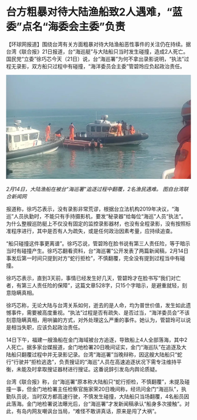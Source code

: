 # 台方粗暴对待大陆渔船致2人遇难，“蓝委”点名“海委会主委”负责

【环球网报道】围绕台湾有关方面粗暴对待大陆渔船恶性事件的关注仍在持续。据台湾《联合报》21日报道，台“海巡艇”与大陆船只当时发生碰撞，造成2人死亡。国民党“立委”徐巧芯今天（21日）说，台“海巡署”为何不拿出录影说明，“执法”过程无录影，双方船只过程中有碰撞，“海洋委员会主委”管碧玲应负起政治责任。

![25aa4d279b95d996941ae6a376e4a0e8.jpg](https://raw.githubusercontent.com/qqhsx/qqnews_image/main/2024/02/21/台方粗暴对待大陆渔船致2人遇难，“蓝委”点名“海委会主委”负责/25aa4d279b95d996941ae6a376e4a0e8.jpg)

_2月14日，大陆渔船在被台“海巡署”追逐过程中翻覆，2名渔民遇难。 图自台湾联合新闻网_

报道称，徐巧芯表示，没有录影非常荒谬，根据台立法机构2019年决议，“海巡”人员执勤时，不能只有手持摄影机，要发“秘录器”给每位“海巡”人员“执法”。为什么整艘巡防艇上不仅没有固定的监控录影器材，也没有全程录影，没有按照标准程序进行，其中是否有人为疏失，或是任何政治因素考量，应持续追查。

“船只碰撞这件事更离谱”。徐巧芯说，管碧玲在脸书说有第三人责任险，等于暗示当时有碰撞产生。徐巧芯翻看资料，台“海巡署”公开发表了两篇新闻稿，2月14日事发后第一时间只提到对方“蛇行拒检”，不慎翻覆，完全没有提到过程当中有碰撞。

徐巧芯表示，直到3天前，事情已经发生好几天，管碧玲才在脸书写“我们对亡者，有第三人责任险的保障”，这篇文章528字，只15个字暗示，是避重就轻，刻意隐瞒真相。

徐巧芯称，无论大陆与台湾关系如何，逝去的是人命，均为普世价值，发生如此遗憾事件，需要被高度重视。“执法”过程是否有疏失、是否过当，“海洋委员会”不该刻意隐瞒真相，用哄骗的方式，对外处理这么严重的事件。她认为，管碧玲可以说是相当失职，应该负起政治责任。

14日下午，福建一艘渔船在金门海域被台方追逐，导致船上4人全部落海，其中2人死亡。据多家台媒报道，金门地检署20日晚间证实，金门“海巡队”在追逐及大陆船只翻覆过程中并无录影记录。台湾“海巡署”当晚辩称，因这艘大陆船只“蛇行”行驶并“拒检逃逸”，负责搜证的“海巡”人员在高速追逐状况下需专注维持平衡，未能及时拿取搜证器材进行搜证。这番说辞引发岛内舆论质疑。

台湾《联合报》称，台“海巡署”原本称大陆船只“蛇行拒检，不慎翻覆”，未提及碰撞一事，但金门地检署主任检察官施家荣20日晚间称，经讯问金门“海巡队”，执勤队员说，当时双方都高速行驶，不慎发生碰撞，大陆船只当场翻覆，4名船员因此落海。金门地检署说法曝光后，台“海巡署”才发新闻稿承认“船身多次接触”。对此，有岛内网友嘲讽台当局，“难怪不敢讲真话，原来是闯了大祸”。

